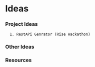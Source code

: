 # Ideas

### Project Ideas
      1. RestAPi Genrator (Rise Hackathon)
### Other Ideas
### Resources
